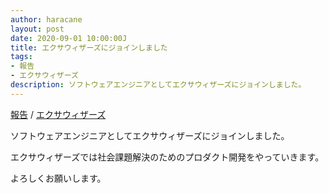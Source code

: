 ```yaml
---
author: haracane
layout: post
date: 2020-09-01 10:00:00J
title: エクサウィザーズにジョインしました
tags:
- 報告
- エクサウィザーズ
description: ソフトウェアエンジニアとしてエクサウィザーズにジョインしました。
---
```

<!-- tag_links -->
[報告](/tags/information/) / [エクサウィザーズ](/tags/exawizards/)

<!-- content -->
ソフトウェアエンジニアとしてエクサウィザーズにジョインしました。

エクサウィザーズでは社会課題解決のためのプロダクト開発をやっていきます。

よろしくお願いします。
